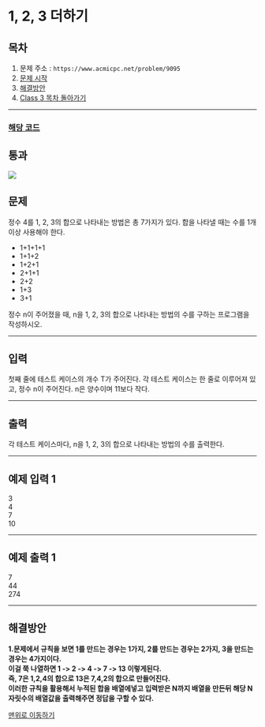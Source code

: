 # 1, 2, 3 더하기

## 목차

1. 문제 주소 : `https://www.acmicpc.net/problem/9095`
2. [문제 시작](#문제)
3. [해결방안](#해결방안)
4. [Class 3 목차 돌아가기](../README.md)
___

### [해당 코드](./일이삼더하기.java)

## 통과

<img src="https://github.com/user-attachments/assets/d9f57757-b8fb-4c27-a761-d74e6a1ffbbd">

## 문제

정수 4를 1, 2, 3의 합으로 나타내는 방법은 총 7가지가 있다. 합을 나타낼 때는 수를 1개 이상 사용해야 한다.

+ 1+1+1+1
+ 1+1+2
+ 1+2+1
+ 2+1+1
+ 2+2
+ 1+3
+ 3+1

정수 n이 주어졌을 때, n을 1, 2, 3의 합으로 나타내는 방법의 수를 구하는 프로그램을 작성하시오.

___

## 입력

첫째 줄에 테스트 케이스의 개수 T가 주어진다. 각 테스트 케이스는 한 줄로 이루어져 있고, 정수 n이 주어진다. n은 양수이며 11보다 작다.

___

## 출력

각 테스트 케이스마다, n을 1, 2, 3의 합으로 나타내는 방법의 수를 출력한다.

___

## 예제 입력 1

3 <br>
4 <br>
7 <br>
10

---

## 예제 출력 1

7 <br>
44 <br>
274

---

## 해결방안
**1.문제에서 규칙을 보면 1를 만드는 경우는 1가지, 2를 만드는 경우는 2가지, 3을 만드는 경우는 4가지이다.** <br>
**이걸 쭉 나열하면 1 -> 2 -> 4 -> 7 -> 13 이렇게된다.**<br>
**즉, 7은 1,2,4의 합으로 13은 7,4,2의 합으로 만들어진다.**<br>
**이러한 규칙을 활용해서 누적된 합을 배열에넣고 입력받은 N까지 배열을 만든뒤 해당 N 자릿수의 배열값을 출력해주면 정답을 구할 수 있다.**<br>

[맨위로 이동하기](#1-2-3-더하기)